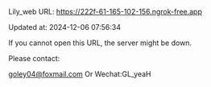 Lily_web URL: https://222f-61-165-102-156.ngrok-free.app

Updated at: 2024-12-06 07:56:34

If you cannot open this URL, the server might be down.

Please contact: 

goley04@foxmail.com Or Wechat:GL_yeaH